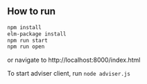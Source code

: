 ## How to run

```bash
npm install
elm-package install
npm run start
npm run open
```
or navigate to http://localhost:8000/index.html
 
To start adviser client, run `node adviser.js`

